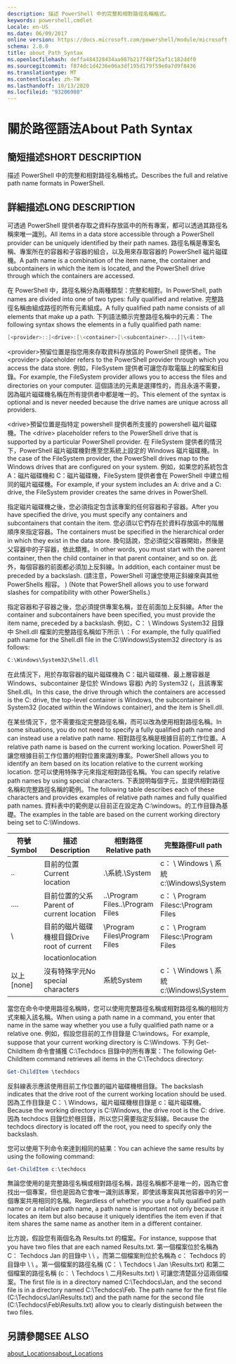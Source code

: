 ```yaml
---
description: 描述 PowerShell 中的完整和相對路徑名稱格式。
keywords: powershell,cmdlet
Locale: en-US
ms.date: 06/09/2017
online version: https://docs.microsoft.com/powershell/module/microsoft.powershell.core/about/about_path_syntax?view=powershell-6&WT.mc_id=ps-gethelp
schema: 2.0.0
title: about_Path_Syntax
ms.openlocfilehash: deffa484328434aa987b217f48f25af1c182ddf0
ms.sourcegitcommit: f874dc1d4236e06a3df195d179f59e0a7d9f8436
ms.translationtype: MT
ms.contentlocale: zh-TW
ms.lasthandoff: 10/13/2020
ms.locfileid: "93206980"
---
```

# <a name="about-path-syntax"></a><span data-ttu-id="8f9d2-104">關於路徑語法</span><span class="sxs-lookup"><span data-stu-id="8f9d2-104">About Path Syntax</span></span>

## <a name="short-description"></a><span data-ttu-id="8f9d2-105">簡短描述</span><span class="sxs-lookup"><span data-stu-id="8f9d2-105">SHORT DESCRIPTION</span></span>
<span data-ttu-id="8f9d2-106">描述 PowerShell 中的完整和相對路徑名稱格式。</span><span class="sxs-lookup"><span data-stu-id="8f9d2-106">Describes the full and relative path name formats in  PowerShell.</span></span>

## <a name="long-description"></a><span data-ttu-id="8f9d2-107">詳細描述</span><span class="sxs-lookup"><span data-stu-id="8f9d2-107">LONG DESCRIPTION</span></span>

<span data-ttu-id="8f9d2-108">可透過 PowerShell 提供者存取之資料存放區中的所有專案，都可以透過其路徑名稱來唯一識別。</span><span class="sxs-lookup"><span data-stu-id="8f9d2-108">All items in a data store accessible through a PowerShell provider can be uniquely identified by their path names.</span></span> <span data-ttu-id="8f9d2-109">路徑名稱是專案名稱、專案所在的容器和子容器的組合，以及用來存取容器的 PowerShell 磁片磁碟機。</span><span class="sxs-lookup"><span data-stu-id="8f9d2-109">A path name is a combination of the item name, the container and subcontainers in which the item is located, and the PowerShell drive through which the containers are accessed.</span></span>

<span data-ttu-id="8f9d2-110">在 PowerShell 中，路徑名稱分為兩種類型：完整和相對。</span><span class="sxs-lookup"><span data-stu-id="8f9d2-110">In PowerShell, path names are divided into one of two types: fully qualified and relative.</span></span> <span data-ttu-id="8f9d2-111">完整路徑名稱由組成路徑的所有元素組成。</span><span class="sxs-lookup"><span data-stu-id="8f9d2-111">A fully qualified path name consists of all elements that make up a path.</span></span> <span data-ttu-id="8f9d2-112">下列語法顯示完整路徑名稱中的元素：</span><span class="sxs-lookup"><span data-stu-id="8f9d2-112">The following syntax shows the elements in a fully qualified path name:</span></span>

```powershell
[<provider>::]<drive>:[\<container>[\<subcontainer>...]]\<item>
```

<span data-ttu-id="8f9d2-113">\<provider\>預留位置是指您用來存取資料存放區的 PowerShell 提供者。</span><span class="sxs-lookup"><span data-stu-id="8f9d2-113">The \<provider\> placeholder refers to the PowerShell provider through which you access the data store.</span></span> <span data-ttu-id="8f9d2-114">例如，FileSystem 提供者可讓您存取電腦上的檔案和目錄。</span><span class="sxs-lookup"><span data-stu-id="8f9d2-114">For example, the FileSystem provider allows you to access the files and directories on your computer.</span></span> <span data-ttu-id="8f9d2-115">這個語法的元素是選擇性的，而且永遠不需要，因為磁片磁碟機名稱在所有提供者中都是唯一的。</span><span class="sxs-lookup"><span data-stu-id="8f9d2-115">This element of the syntax is optional and is never needed because the drive names are unique across all providers.</span></span>

<span data-ttu-id="8f9d2-116">\<drive\>預留位置是指特定 powershell 提供者所支援的 powershell 磁片磁碟機。</span><span class="sxs-lookup"><span data-stu-id="8f9d2-116">The \<drive\> placeholder refers to the PowerShell drive that is supported by a particular PowerShell provider.</span></span> <span data-ttu-id="8f9d2-117">在 FileSystem 提供者的情況下，PowerShell 磁片磁碟機對應至您系統上設定的 Windows 磁片磁碟機。</span><span class="sxs-lookup"><span data-stu-id="8f9d2-117">In the case of the FileSystem provider, the PowerShell drives map to the Windows drives that are configured on your system.</span></span> <span data-ttu-id="8f9d2-118">例如，如果您的系統包含 A：磁片磁碟機和 C：磁片磁碟機，FileSystem 提供者會在 PowerShell 中建立相同的磁片磁碟機。</span><span class="sxs-lookup"><span data-stu-id="8f9d2-118">For example, if your system includes an A: drive and a C: drive, the FileSystem provider creates the same drives in PowerShell.</span></span>

<span data-ttu-id="8f9d2-119">指定磁片磁碟機之後，您必須指定包含該專案的任何容器和子容器。</span><span class="sxs-lookup"><span data-stu-id="8f9d2-119">After you have specified the drive, you must specify any containers and subcontainers that contain the item.</span></span> <span data-ttu-id="8f9d2-120">您必須以它們存在於資料存放區中的階層順序來指定容器。</span><span class="sxs-lookup"><span data-stu-id="8f9d2-120">The containers must be specified in the hierarchical order in which they exist in the data store.</span></span> <span data-ttu-id="8f9d2-121">換句話說，您必須從父容器開始，然後是父容器中的子容器，依此類推。</span><span class="sxs-lookup"><span data-stu-id="8f9d2-121">In other words, you must start with the parent container, then the child container in that parent container, and so on.</span></span> <span data-ttu-id="8f9d2-122">此外，每個容器的前面都必須加上反斜線。</span><span class="sxs-lookup"><span data-stu-id="8f9d2-122">In addition, each container must be preceded by a backslash.</span></span> <span data-ttu-id="8f9d2-123"> (請注意，PowerShell 可讓您使用正斜線來與其他 PowerShells 相容。 ) </span><span class="sxs-lookup"><span data-stu-id="8f9d2-123">(Note that PowerShell allows you to use forward slashes for compatibility with other PowerShells.)</span></span>

<span data-ttu-id="8f9d2-124">指定容器和子容器之後，您必須提供專案名稱，並在前面加上反斜線。</span><span class="sxs-lookup"><span data-stu-id="8f9d2-124">After the container and subcontainers have been specified, you must provide the item name, preceded by a backslash.</span></span> <span data-ttu-id="8f9d2-125">例如，C： \\ Windows System32 目錄中 Shell.dll 檔案的完整路徑名稱如下所示 \\ ：</span><span class="sxs-lookup"><span data-stu-id="8f9d2-125">For example, the fully qualified path name for the Shell.dll file in the C:\\Windows\\System32 directory is as follows:</span></span>

```powershell
C:\Windows\System32\Shell.dll
```

<span data-ttu-id="8f9d2-126">在此情況下，用於存取容器的磁片磁碟機為 C：磁片磁碟機、最上層容器是 Windows、subcontainer 是位於 Windows 容器) 內的 System32 (，且該專案 Shell.dll。</span><span class="sxs-lookup"><span data-stu-id="8f9d2-126">In this case, the drive through which the containers are accessed is the C: drive, the top-level container is Windows, the subcontainer is System32 (located within the Windows container), and the item is Shell.dll.</span></span>

<span data-ttu-id="8f9d2-127">在某些情況下，您不需要指定完整路徑名稱，而可以改為使用相對路徑名稱。</span><span class="sxs-lookup"><span data-stu-id="8f9d2-127">In some situations, you do not need to specify a fully qualified path name and can instead use a relative path name.</span></span> <span data-ttu-id="8f9d2-128">相對路徑名稱是根據目前的工作位置。</span><span class="sxs-lookup"><span data-stu-id="8f9d2-128">A relative path name is based on the current working location.</span></span> <span data-ttu-id="8f9d2-129">PowerShell 可讓您根據目前工作位置的相對位置來識別專案。</span><span class="sxs-lookup"><span data-stu-id="8f9d2-129">PowerShell allows you to identify an item based on its location relative to the current working location.</span></span> <span data-ttu-id="8f9d2-130">您可以使用特殊字元來指定相對路徑名稱。</span><span class="sxs-lookup"><span data-stu-id="8f9d2-130">You can specify relative path names by using special characters.</span></span> <span data-ttu-id="8f9d2-131">下表說明每個字元，並提供相對路徑名稱和完整路徑名稱的範例。</span><span class="sxs-lookup"><span data-stu-id="8f9d2-131">The following table describes each of these characters and provides examples of relative path names and fully qualified path names.</span></span> <span data-ttu-id="8f9d2-132">資料表中的範例是以目前正在設定為 C:\windows。的工作目錄為基礎。</span><span class="sxs-lookup"><span data-stu-id="8f9d2-132">The examples in the table are based on the current working directory being set to C:\Windows.</span></span>

|<span data-ttu-id="8f9d2-133">符號</span><span class="sxs-lookup"><span data-stu-id="8f9d2-133">Symbol</span></span>|<span data-ttu-id="8f9d2-134">描述</span><span class="sxs-lookup"><span data-stu-id="8f9d2-134">Description</span></span>               |<span data-ttu-id="8f9d2-135">相對路徑</span><span class="sxs-lookup"><span data-stu-id="8f9d2-135">Relative path</span></span>    |<span data-ttu-id="8f9d2-136">完整路徑</span><span class="sxs-lookup"><span data-stu-id="8f9d2-136">Full path</span></span>          |
|------|--------------------------|-----------------|-------------------|
|<span data-ttu-id="8f9d2-137">.</span><span class="sxs-lookup"><span data-stu-id="8f9d2-137">.</span></span>     |<span data-ttu-id="8f9d2-138">目前的位置</span><span class="sxs-lookup"><span data-stu-id="8f9d2-138">Current location</span></span>          |<span data-ttu-id="8f9d2-139">.\\系統</span><span class="sxs-lookup"><span data-stu-id="8f9d2-139">.\\System</span></span>        |<span data-ttu-id="8f9d2-140">c： \\ Windows \\ 系統</span><span class="sxs-lookup"><span data-stu-id="8f9d2-140">c:\\Windows\\System</span></span>|
|<span data-ttu-id="8f9d2-141">..</span><span class="sxs-lookup"><span data-stu-id="8f9d2-141">..</span></span>    |<span data-ttu-id="8f9d2-142">目前位置的父系</span><span class="sxs-lookup"><span data-stu-id="8f9d2-142">Parent of current location</span></span>|<span data-ttu-id="8f9d2-143">..\\Program Files</span><span class="sxs-lookup"><span data-stu-id="8f9d2-143">..\\Program Files</span></span>|<span data-ttu-id="8f9d2-144">c： \\ Program Files</span><span class="sxs-lookup"><span data-stu-id="8f9d2-144">c:\\Program Files</span></span>  |
|\     |<span data-ttu-id="8f9d2-145">目前的磁片磁碟機根目錄</span><span class="sxs-lookup"><span data-stu-id="8f9d2-145">Drive root of current</span></span>     |<span data-ttu-id="8f9d2-146">\\Program Files</span><span class="sxs-lookup"><span data-stu-id="8f9d2-146">\\Program Files</span></span>  |<span data-ttu-id="8f9d2-147">c： \\ Program Files</span><span class="sxs-lookup"><span data-stu-id="8f9d2-147">c:\\Program Files</span></span>  |
|      |<span data-ttu-id="8f9d2-148">location</span><span class="sxs-lookup"><span data-stu-id="8f9d2-148">location</span></span>                  |                 |                   |
|<span data-ttu-id="8f9d2-149">以上</span><span class="sxs-lookup"><span data-stu-id="8f9d2-149">[none]</span></span>|<span data-ttu-id="8f9d2-150">沒有特殊字元</span><span class="sxs-lookup"><span data-stu-id="8f9d2-150">No special characters</span></span>     |<span data-ttu-id="8f9d2-151">系統</span><span class="sxs-lookup"><span data-stu-id="8f9d2-151">System</span></span>           |<span data-ttu-id="8f9d2-152">c： \\ Windows \\ 系統</span><span class="sxs-lookup"><span data-stu-id="8f9d2-152">c:\\Windows\\System</span></span>|

<span data-ttu-id="8f9d2-153">當您在命令中使用路徑名稱時，您可以使用完整路徑名稱或相對路徑名稱的相同方式來輸入該名稱。</span><span class="sxs-lookup"><span data-stu-id="8f9d2-153">When using a path name in a command, you enter that name in the same way whether you use a fully qualified path name or a relative one.</span></span> <span data-ttu-id="8f9d2-154">例如，假設您目前的工作目錄是 C:\windows。</span><span class="sxs-lookup"><span data-stu-id="8f9d2-154">For example, suppose that your current working directory is C:\Windows.</span></span> <span data-ttu-id="8f9d2-155">下列 Get-ChildItem 命令會捕獲 C:\Techdocs 目錄中的所有專案：</span><span class="sxs-lookup"><span data-stu-id="8f9d2-155">The following Get-ChildItem command retrieves all items in the C:\Techdocs directory:</span></span>

```powershell
Get-ChildItem \techdocs
```

<span data-ttu-id="8f9d2-156">反斜線表示應該使用目前工作位置的磁片磁碟機根目錄。</span><span class="sxs-lookup"><span data-stu-id="8f9d2-156">The backslash indicates that the drive root of the current working location should be used.</span></span> <span data-ttu-id="8f9d2-157">因為工作目錄是 C： \\ Windows，磁片磁碟機根目錄是 c：磁片磁碟機。</span><span class="sxs-lookup"><span data-stu-id="8f9d2-157">Because the working directory is C:\\Windows, the drive root is the C: drive.</span></span> <span data-ttu-id="8f9d2-158">因為 techdocs 目錄位於根目錄，所以您只需要指定反斜線。</span><span class="sxs-lookup"><span data-stu-id="8f9d2-158">Because the techdocs directory is located off the root, you need to specify only the backslash.</span></span>

<span data-ttu-id="8f9d2-159">您可以使用下列命令來達到相同的結果：</span><span class="sxs-lookup"><span data-stu-id="8f9d2-159">You can achieve the same results by using the following command:</span></span>

```powershell
Get-ChildItem c:\techdocs
```

<span data-ttu-id="8f9d2-160">無論您使用的是完整路徑名稱或相對路徑名稱，路徑名稱都不是唯一的，因為它會找出一個專案，但也是因為它會唯一識別該專案，即使該專案與其他容器中的另一個專案共用相同的名稱。</span><span class="sxs-lookup"><span data-stu-id="8f9d2-160">Regardless of whether you use a fully qualified path name or a relative path name, a path name is important not only because it locates an item but also because it uniquely identifies the item even if that item shares the same name as another item in a different container.</span></span>

<span data-ttu-id="8f9d2-161">比方說，假設您有兩個名為 Results.txt 的檔案。</span><span class="sxs-lookup"><span data-stu-id="8f9d2-161">For instance, suppose that you have two files that are each named Results.txt.</span></span>
<span data-ttu-id="8f9d2-162">第一個檔案位於名稱為 C： Techdocs Jan 的目錄中 \\ \\ ，而第二個檔案則位於名稱為 c： Techdocs 的目錄中 \\ \\ 。第一個檔案的路徑名稱 (C： \\ Techdocs \\ Jan \\Results.txt) 和第二個檔案的路徑名稱 (c： \\ Techdocs \\ 二月Results.txt) \\ 可讓您清楚區分這兩個檔案。</span><span class="sxs-lookup"><span data-stu-id="8f9d2-162">The first file is in a directory named C:\\Techdocs\\Jan, and the second file is in a directory named C:\\Techdocs\\Feb. The path name for the first file (C:\\Techdocs\\Jan\\Results.txt) and the path name for the second file (C:\\Techdocs\\Feb\\Results.txt) allow you to clearly distinguish between the two files.</span></span>

## <a name="see-also"></a><span data-ttu-id="8f9d2-163">另請參閱</span><span class="sxs-lookup"><span data-stu-id="8f9d2-163">SEE ALSO</span></span>

[<span data-ttu-id="8f9d2-164">about_Locations</span><span class="sxs-lookup"><span data-stu-id="8f9d2-164">about_Locations</span></span>](about_Locations.md)

